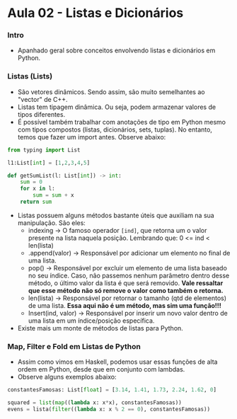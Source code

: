 # Aula 02 - Listas e Dicionários

### Intro
* Apanhado geral sobre conceitos envolvendo listas e dicionários em Python.

### Listas (Lists)
* São vetores dinâmicos. Sendo assim, são muito semelhantes ao "vector" de C++.
* Listas tem tipagem dinâmica. Ou seja, podem armazenar valores de tipos diferentes.
* É possível também trabalhar com anotações de tipo em Python mesmo com tipos compostos (listas, dicionários, sets, tuplas). No entanto, temos que fazer um import antes. Observe abaixo:
```Python
from typing import List

l1:List[int] = [1,2,3,4,5]

def getSumList(l: List[int]) -> int:
    sum = 0
    for x in l:
        sum = sum + x
    return sum
```
* Listas possuem alguns métodos bastante úteis que auxiliam na sua manipulação. São eles:
  * indexing -> O famoso operador ```[ind]```, que retorna um o valor presente na lista naquela posição. Lembrando que: 0 <= ind < len(lista)
  * .append(valor) -> Responsável por adicionar um elemento no final de uma lista.
  * pop() -> Responsável por excluir um elemento de uma lista baseado no seu índice. Caso, não passemos nenhum parâmetro dentro desse método, o último valor da lista é que será removido. __Vale ressaltar que esse método não só remove o valor como também o retorna.__
  * len(lista) -> Responsável por retornar o tamanho (qtd de elementos) de uma lista. __Essa aqui não é um método, mas sim uma função!!!__
  * Insert(ind, valor) -> Responsável por inserir um novo valor dentro de uma lista em um índice/posição específica.
* Existe mais um monte de métodos de listas para Python.

### Map, Filter e Fold em Listas de Python
* Assim como vimos em Haskell, podemos usar essas funções de alta ordem em Python, desde que em conjunto com lambdas.
* Observe alguns exemplos abaixo:
```Python
constantesFamosas: List[float] = [3.14, 1.41, 1.73, 2.24, 1.62, 0]

squared = list(map((lambda x: x*x), constantesFamosas)) 
evens = lista(filter((lambda x: x % 2 == 0), constantesFamosas))
```
